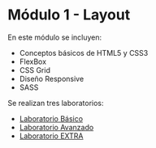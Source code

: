 # Módulo 1 - Layout

En este módulo se incluyen:

- Conceptos básicos de HTML5 y CSS3
- FlexBox
- CSS Grid
- Diseño Responsive
- SASS

Se realizan tres laboratorios:

- [Laboratorio Básico](./Laboratorio%20Básico)
- [Laboratorio Avanzado](./Laboratorio%20Avanzado)
- [Laboratorio EXTRA](./Laboratorio%20EXTRA)
